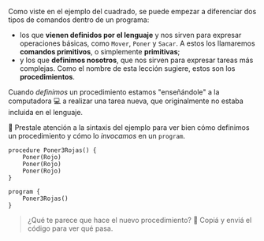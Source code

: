 Como viste en el ejemplo del cuadrado, se puede empezar a diferenciar dos tipos de comandos dentro de un programa:

- los que **vienen definidos por el lenguaje** y nos sirven para expresar operaciones básicas, como `Mover`, `Poner` y `Sacar`. A estos los llamaremos **comandos primitivos**, o simplemente **primitivas**;
- y los que **definimos nosotros**, que nos sirven para expresar tareas más complejas. Como el nombre de esta lección sugiere, estos son los **procedimientos**.

Cuando _definimos_ un procedimiento estamos "enseñándole" a la computadora :computer: a realizar una tarea nueva, que originalmente no estaba incluida en el lenguaje. 

:eyes: Prestale atención a la sintaxis del ejemplo para ver bien cómo definimos un procedimiento y cómo lo _invocamos_ en un `program`. 

```gobstones
procedure Poner3Rojas() {
	Poner(Rojo)
	Poner(Rojo)
	Poner(Rojo)
}

program {
	Poner3Rojas()
}
```

> ¿Qué te parece que hace el nuevo procedimiento? :thinking: Copiá y enviá el código para ver qué pasa.